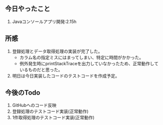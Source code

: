 ## 今日やったこと
1. Javaコンソールアプリ開発:2.15h  

## 所感
1. 登録処理とデータ取得処理の実装が完了した。
   - カラム名の指定ミスにはまってしまい、特定に時間がかかった。
   - 例外発生時にprintStackTraceを出力していなかったため、正常動作しているものだと思った。
2. 明日は今日実装したコードのテストコードを作成予定。


## 今後のTodo 
1. GitHubへのコード反映
2. 登録処理のテストコード実装(正常動作)
3. 1件取得処理のテストコード実装(正常動作)